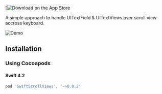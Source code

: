 [![Download on the App Store](https://rajamohan-s.github.io/resources/repo_Swift_ScrollViews/logo.png)

A simple approach to handle UITextField & UITextViews over scroll view accross keyboard.

![Demo](./images/demo.gif)

## Installation

### Using Cocoapods
#### Swift 4.2
```ruby
pod 'SwiftScrollViews', '~>0.0.2'
```
